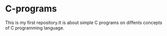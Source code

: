 # C-programs
This is my first repository.It is about simple C programs on diffents concepts of C programming language.
